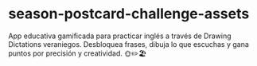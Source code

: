# season-postcard-challenge-assets
App educativa gamificada para practicar inglés a través de Drawing Dictations veraniegos. Desbloquea frases, dibuja lo que escuchas y gana puntos por precisión y creatividad. 🌞✏️🏖️
